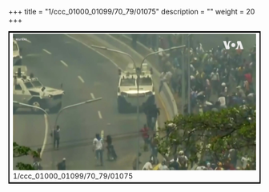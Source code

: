 +++
title = "1/ccc_01000_01099/70_79/01075"
description = ""
weight = 20
+++

<table style="border:2px solid black;max-width:800px;max-height:800px;" 
><tr><td>
<img class="center-fit-jpg"
src="/jpg_/aaa_20190430_NxaOmWaI8sI_01074.jpg">
1/ccc_01000_01099/70_79/01075
</img></td></tr></table>
